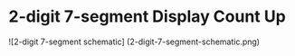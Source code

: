 # 2-digit 7-segment Display Count Up

![2-digit 7-segment schematic] (2-digit-7-segment-schematic.png)

